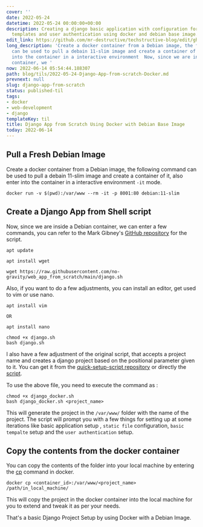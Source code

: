 ```yaml
---
cover: ''
date: 2022-05-24
datetime: 2022-05-24 00:00:00+00:00
description: Creating a django basic application with configuration for static files,
  templates and user authentication using docker and debian base image.
edit_link: https://github.com/mr-destructive/techstructive-blog/edit/gh-pages/blog/tils/2022-05-24-Django-App-from-scratch-Docker.md
long_description: 'Create a docker container from a Debian image, the following command
  can be used to pull a debain 11-slim image and create a container of it, also enter
  into the container in a interactive environment  Now, since we are inside a Debian
  container, we '
now: 2022-06-14 05:54:44.188307
path: blog/tils/2022-05-24-Django-App-from-scratch-Docker.md
prevnext: null
slug: django-app-from-scratch
status: published-til
tags:
- docker
- web-development
- django
templateKey: til
title: Django App from Scratch Using Docker with Debian Base Image
today: 2022-06-14
---
```


## Pull a Fresh Debian Image

Create a docker container from a Debian image, the following command can be used to pull a debain 11-slim image and create a container of it, also enter into the container in a interactive environment `-it` mode. 

```
docker run -v $(pwd):/var/www --rm -it -p 8001:80 debian:11-slim
```

## Create a Django App from Shell script

Now, since we are inside a Debian container, we can enter a few commands, you can refer to the Mark Gibney's [GitHub repository](https://github.com/no-gravity/web_app_from_scratch) for the script.

```
apt update

apt install wget

wget https://raw.githubusercontent.com/no-gravity/web_app_from_scratch/main/django.sh
```

Also, if you want to do a few adjustments, you can install an editor, get used to vim or use nano.

```
apt install vim 

OR

apt install nano
```

```
chmod +x django.sh
bash django.sh
```

I also have a few adjustment of the original script, that accepts a project name and creates a django project based on the positional parameter given to it. You can get it from the [quick-setup-script repository](https://github.com/Mr-Destructive/quick-setup-scripts/blob/main/django_docker.sh) or directly the [script](https://raw.githubusercontent.com/Mr-Destructive/quick-setup-scripts/main/django_docker.sh).

To use the above file, you need to execute the command as :

```
chmod +x django_docker.sh
bash django_docker.sh <project_name>
```

This will generate the project in the `/var/www/` folder with the name of the project. The script will prompt you with a few things for setting up at some iterations like basic application setup , `static file` configuration, `basic tempalte` setup and the `user authentication` setup.

## Copy the contents from the docker container

You can copy the contents of the folder into your local machine by entering the [cp](https://docs.docker.com/engine/reference/commandline/cp/) command in docker. 

```
docker cp <container_id>:/var/www/<project_name> /path/in_local_machine/
```

This will copy the project in the docker container into the local machine for you to extend and tweak it as per your needs.

That's a basic Django Project Setup by using Docker with a Debian Image.